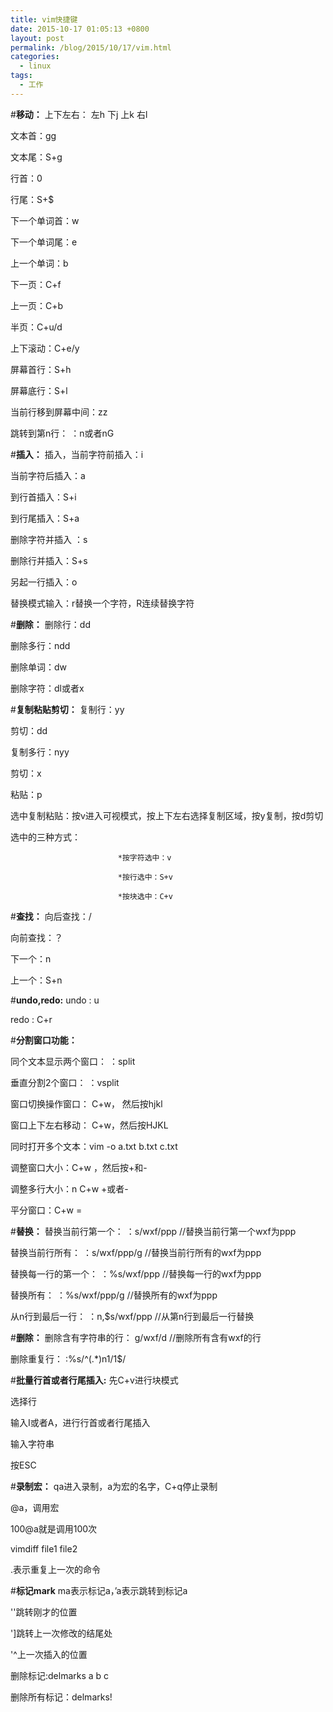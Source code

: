 ```yaml
---
title: vim快捷键
date: 2015-10-17 01:05:13 +0800
layout: post
permalink: /blog/2015/10/17/vim.html
categories:
  - linux
tags:
  - 工作
---
```

#**移动：**
上下左右：    左h         下j         上k         右l

文本首：gg

文本尾：S+g

行首：0 

行尾：S+$

下一个单词首：w

下一个单词尾：e

上一个单词：b

下一页：C+f

上一页：C+b

半页：C+u/d

上下滚动：C+e/y

屏幕首行：S+h

屏幕底行：S+l

当前行移到屏幕中间：zz

跳转到第n行： ：n或者nG

#**插入：**
插入，当前字符前插入：i

当前字符后插入：a

到行首插入：S+i

到行尾插入：S+a

删除字符并插入 ：s

删除行并插入：S+s

另起一行插入：o

替换模式输入：r替换一个字符，R连续替换字符



#**删除：**
删除行：dd

删除多行：ndd

删除单词：dw

删除字符：dl或者x



#**复制粘贴剪切：**
复制行：yy

剪切：dd    

复制多行：nyy

剪切：x

粘贴：p

选中复制粘贴：按v进入可视模式，按上下左右选择复制区域，按y复制，按d剪切

选中的三种方式：

                            *按字符选中：v

                            *按行选中：S+v

                            *按块选中：C+v



							
#**查找：**
向后查找：/

向前查找：？

下一个：n

上一个：S+n



#**undo,redo:**
undo :       u

redo :    C+r


#**分割窗口功能：**

同个文本显示两个窗口：    ：split

垂直分割2个窗口：    ：vsplit

窗口切换操作窗口：    C+w， 然后按hjkl

窗口上下左右移动：    C+w，然后按HJKL

同时打开多个文本：vim -o a.txt b.txt c.txt

调整窗口大小：C+w ，然后按+和-

调整多行大小：n C+w +或者-

平分窗口：C+w =



#**替换：**
替换当前行第一个：    ：s/wxf/ppp        //替换当前行第一个wxf为ppp

替换当前行所有：        ：s/wxf/ppp/g        //替换当前行所有的wxf为ppp

替换每一行的第一个：    ：%s/wxf/ppp        //替换每一行的wxf为ppp

替换所有：                    ：%s/wxf/ppp/g        //替换所有的wxf为ppp

从n行到最后一行：        ：n,$s/wxf/ppp        //从第n行到最后一行替换



#**删除：**
删除含有字符串的行：    g/wxf/d                //删除所有含有wxf的行

删除重复行：     :%s/^(.*)n1/1$/ 



#**批量行首或者行尾插入:**
先C+v进行块模式

选择行

输入I或者A，进行行首或者行尾插入

输入字符串

按ESC



#**录制宏：**
qa进入录制，a为宏的名字，C+q停止录制

@a，调用宏

100@a就是调用100次

 

vimdiff file1 file2

.表示重复上一次的命令


#**标记mark**
ma表示标记a，’a表示跳转到标记a

''跳转刚才的位置

']跳转上一次修改的结尾处

'^上一次插入的位置


删除标记:delmarks a b c

删除所有标记：delmarks!